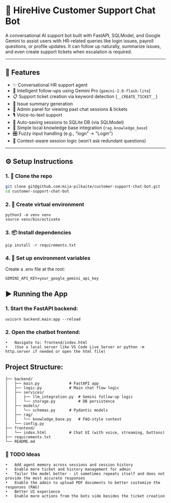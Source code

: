 # 🤖 HireHive Customer Support Chat Bot

A conversational AI support bot built with FastAPI, SQLModel, and Google Gemini to assist users with HR-related queries like login issues, payroll questions, or profile updates. It can follow up naturally, summarize issues, and even create support tickets when escalation is required.

---

## 🚀 Features

- ✨ Conversational HR support agent
- 🔁 Intelligent follow-ups using Gemini Pro (`gemini-2.0-flash-lite`)
- 📋 Support ticket creation via keyword detection (`__CREATE_TICKET__`)
- 🧠 Issue summary generation
- 🧾 Admin panel for viewing past chat sessions & tickets
- 🎙️ Voice-to-text support
- 💾 Auto-saving sessions to SQLite DB (via SQLModel)
- 🧠 Simple local knowledge base integration (`rag.knowledge_base`)
- 🎛️ Fuzzy input handling (e.g., "logn" -> "Login")
- 🧠 Context-aware session logic (won’t ask redundant questions)

---

## ⚙️ Setup Instructions

### 1. 🧪 Clone the repo
```bash
git clone git@github.com:mija-pilkaite/customer-support-chat-bot.git
cd customer-support-chat-bot
```
### 2. 🐍 Create virtual environment

```
python3 -m venv venv
source venv/bin/activate
```

### 3. 📦 Install dependencies
```
pip install -r requirements.txt
```

### 4. 🔐 Set up environment variables
Create a .env file at the root:
```
GEMINI_API_KEY=your_google_gemini_api_key
```

## ▶️ Running the App

### 1. Start the FastAPI backend:
```
uvicorn backend.main:app --reload
```
### 2. Open the chatbot frontend:
	•	Navigate to: frontend/index.html
	•	(Use a local server like VS Code Live Server or python -m http.server if needed or open the html file)


## Project Structure:
```text
├── backend/
│   ├── main.py             # FastAPI app
│   ├── logic.py            # Main chat flow logic
│   ├── services/
│   │   ├── llm_integration.py  # Gemini follow-up logic
│   │   └── storage.py          # DB persistence
│   ├── models/
│   │   └── schemas.py      # Pydantic models
│   ├── rag/
│   │   └── knowledge_base.py   # FAQ-style context
│   └── config.py
├── frontend/
│   └── index.html          # Chat UI (with voice, streaming, buttons)
├── requirements.txt
└── README.md
```

### 🧠 TODO Ideas

	•	Add agent memory across sessions and session history
	•	Enable more ticket and history management for admin
    •	Tailor the model better - it sometimes repeats itself and does not provide the most accurate responses
	•	Enable the admin to upload PDF documents to better customize the responses (RAG)
    •	Better UI experience
	•	Enable more actions from the bots side besides the ticket creation


    


